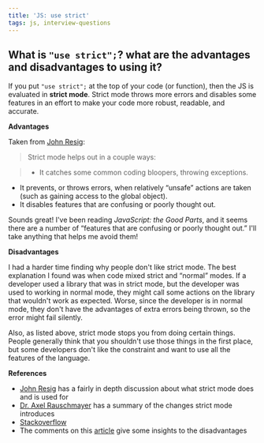 ```yaml
---
title: 'JS: use strict'
tags: js, interview-questions
---
```


## What is `"use strict";`? what are the advantages and disadvantages to using it?

If you put `"use strict";` at the top of your code (or function), then the JS is evaluated in **strict mode**. Strict mode throws more errors and disables some features in an effort to make your code more robust, readable, and accurate.

**Advantages**

Taken from [John Resig](http://ejohn.org/blog/ecmascript-5-strict-mode-json-and-more/):
>Strict mode helps out in a couple ways:

>* It catches some common coding bloopers, throwing exceptions.
* It prevents, or throws errors, when relatively “unsafe” actions are taken (such as gaining access to the global object).
* It disables features that are confusing or poorly thought out.

Sounds great! I've been reading *JavaScript: the Good Parts*, and it seems there are a number of “features that are confusing or poorly thought out.” I'll take anything that helps me avoid them!

**Disadvantages**

I had a harder time finding why people don't like strict mode. The best explanation I found was when code mixed strict and “normal” modes. If a developer used a library that was in strict mode, but the developer was used to working in normal mode, they might call some actions on the library that wouldn't work as expected. Worse, since the developer is in normal mode, they don't have the advantages of extra errors being thrown, so the error might fail silently.

Also, as listed above, strict mode stops you from doing certain things. People generally think that you shouldn't use those things in the first place, but some developers don't like the constraint and want to use all the features of the language.

**References**

* [John Resig](http://ejohn.org/blog/ecmascript-5-strict-mode-json-and-more/) has a fairly in depth discussion about what strict mode does and is used for
* [Dr. Axel Rauschmayer](http://www.2ality.com/2011/01/javascripts-strict-mode-summary.html) has a summary of the changes strict mode introduces
* [Stackoverflow](http://stackoverflow.com/questions/1335851/what-does-use-strict-do-in-javascript-and-what-is-the-reasoning-behind-it)
* The comments on this [article](http://www.2ality.com/2011/10/strict-mode-hatred.html) give some insights to the disadvantages






